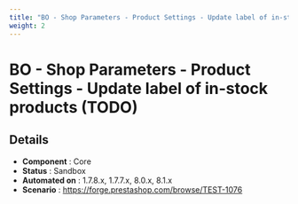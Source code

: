 ```yaml
---
title: "BO - Shop Parameters - Product Settings - Update label of in-stock products (TODO)"
weight: 2
---
```


# BO - Shop Parameters - Product Settings - Update label of in-stock products (TODO)
## Details
* **Component** : Core
* **Status** : Sandbox
* **Automated on** : 1.7.8.x, 1.7.7.x, 8.0.x, 8.1.x
* **Scenario** : https://forge.prestashop.com/browse/TEST-1076

